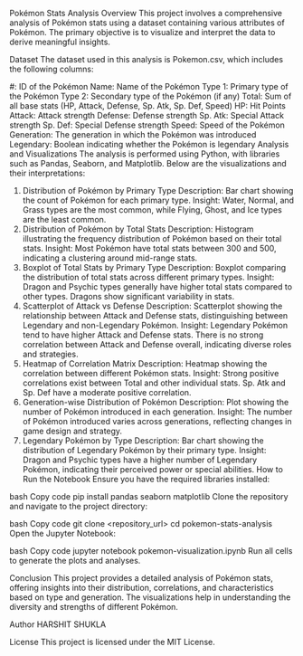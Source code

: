 Pokémon Stats Analysis
Overview
This project involves a comprehensive analysis of Pokémon stats using a dataset containing various attributes of Pokémon. The primary objective is to visualize and interpret the data to derive meaningful insights.

Dataset
The dataset used in this analysis is Pokemon.csv, which includes the following columns:

#: ID of the Pokémon
Name: Name of the Pokémon
Type 1: Primary type of the Pokémon
Type 2: Secondary type of the Pokémon (if any)
Total: Sum of all base stats (HP, Attack, Defense, Sp. Atk, Sp. Def, Speed)
HP: Hit Points
Attack: Attack strength
Defense: Defense strength
Sp. Atk: Special Attack strength
Sp. Def: Special Defense strength
Speed: Speed of the Pokémon
Generation: The generation in which the Pokémon was introduced
Legendary: Boolean indicating whether the Pokémon is legendary
Analysis and Visualizations
The analysis is performed using Python, with libraries such as Pandas, Seaborn, and Matplotlib. Below are the visualizations and their interpretations:

1. Distribution of Pokémon by Primary Type
Description: Bar chart showing the count of Pokémon for each primary type.
Insight: Water, Normal, and Grass types are the most common, while Flying, Ghost, and Ice types are the least common.
2. Distribution of Pokémon by Total Stats
Description: Histogram illustrating the frequency distribution of Pokémon based on their total stats.
Insight: Most Pokémon have total stats between 300 and 500, indicating a clustering around mid-range stats.
3. Boxplot of Total Stats by Primary Type
Description: Boxplot comparing the distribution of total stats across different primary types.
Insight: Dragon and Psychic types generally have higher total stats compared to other types. Dragons show significant variability in stats.
4. Scatterplot of Attack vs Defense
Description: Scatterplot showing the relationship between Attack and Defense stats, distinguishing between Legendary and non-Legendary Pokémon.
Insight: Legendary Pokémon tend to have higher Attack and Defense stats. There is no strong correlation between Attack and Defense overall, indicating diverse roles and strategies.
5. Heatmap of Correlation Matrix
Description: Heatmap showing the correlation between different Pokémon stats.
Insight: Strong positive correlations exist between Total and other individual stats. Sp. Atk and Sp. Def have a moderate positive correlation.
6. Generation-wise Distribution of Pokémon
Description: Plot showing the number of Pokémon introduced in each generation.
Insight: The number of Pokémon introduced varies across generations, reflecting changes in game design and strategy.
7. Legendary Pokémon by Type
Description: Bar chart showing the distribution of Legendary Pokémon by their primary type.
Insight: Dragon and Psychic types have a higher number of Legendary Pokémon, indicating their perceived power or special abilities.
How to Run the Notebook
Ensure you have the required libraries installed:

bash
Copy code
pip install pandas seaborn matplotlib
Clone the repository and navigate to the project directory:

bash
Copy code
git clone <repository_url>
cd pokemon-stats-analysis
Open the Jupyter Notebook:

bash
Copy code
jupyter notebook pokemon-visualization.ipynb
Run all cells to generate the plots and analyses.

Conclusion
This project provides a detailed analysis of Pokémon stats, offering insights into their distribution, correlations, and characteristics based on type and generation. The visualizations help in understanding the diversity and strengths of different Pokémon.

Author
HARSHIT SHUKLA

License
This project is licensed under the MIT License.
